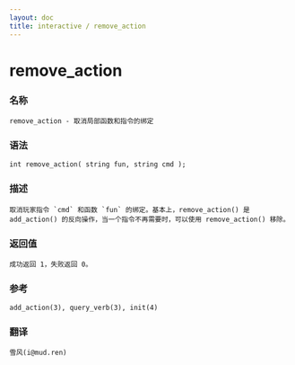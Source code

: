 ```yaml
---
layout: doc
title: interactive / remove_action
---
```

# remove_action

### 名称

    remove_action - 取消局部函数和指令的绑定

### 语法

    int remove_action( string fun, string cmd );

### 描述

    取消玩家指令 `cmd` 和函数 `fun` 的绑定。基本上，remove_action() 是 add_action() 的反向操作，当一个指令不再需要时，可以使用 remove_action() 移除。

### 返回值

    成功返回 1，失败返回 0。

### 参考

    add_action(3), query_verb(3), init(4)

### 翻译

    雪风(i@mud.ren)
